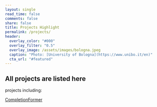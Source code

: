 ```yaml
---
layout: single
read_time: false
comments: false
share: false
title: Projects Highlight
permalink: /projects/
header:
  overlay_color: "#000"
  overlay_filter: "0.5"
  overlay_image: /assets/images/bologna.jpeg
  caption: "Photo: [University of Bologna](https://www.unibo.it/en)"
  cta_url: "#featured"
---
```


<html>
<body>

<h2>All projects are listed here</h2>

<p>projects including:</p>

<p><a href="/_projects/completionformer.html">CompletionFormer</a></p>

</body>
</html>

